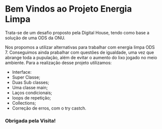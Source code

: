 # Bem Vindos ao Projeto Energia Limpa

Trata-se de um desafio proposto pela Digital House, tendo como base a solução de uma ODS da ONU.

Nos propomos a utilizar alternativas para trabalhar com energia limpa ODS 7.
Conseguimos ainda prabalhar com questões de igualdade, uma vez que abrange toda a pupulação, além de evitar o aumento do lixo jogado no meio ambiente.
Para a realização desse  projeto utilizamos:
- Interface:
- Super Classe;
- Duas Sub classes;
- Uma classe main;
- Laços condicionais;
- loops de repetição;
- Collections;
- Correção de erros, com o try castch.

### Obrigada pela Visita!
